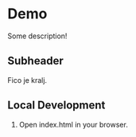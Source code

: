 # Demo

Some description!

## Subheader

Fico je kralj.

## Local Development

1. Open index.html in your browser.